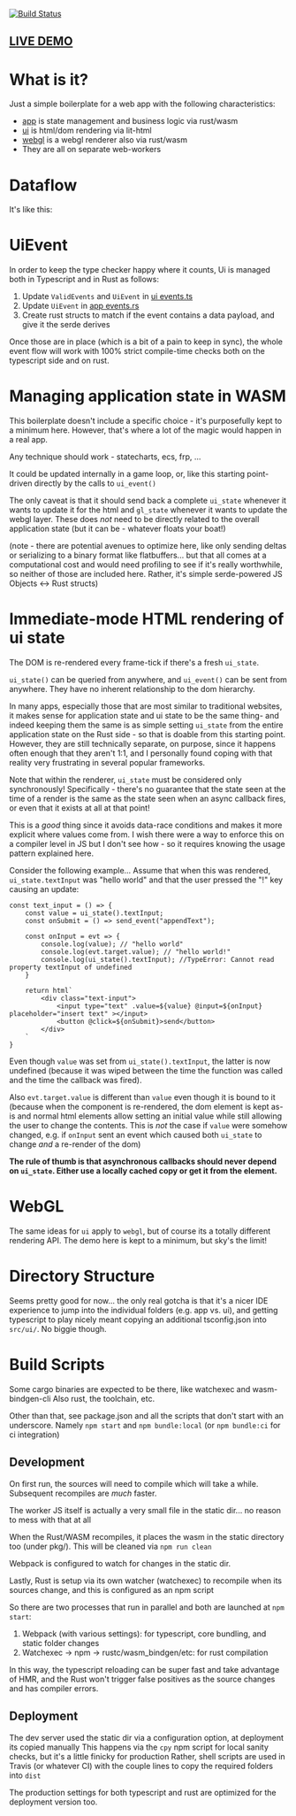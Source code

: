[![Build Status](https://travis-ci.org/dakom/wasm-app-boilerplate.svg?branch=master)](https://travis-ci.org/dakom/wasm-app-boilerplate)

## [LIVE DEMO](https://dakom.github.io/wasm-app-boilerplate)

# What is it?

Just a simple boilerplate for a web app with the following characteristics:

* [app](src/app) is state management and business logic via rust/wasm
* [ui](src/ui) is html/dom rendering via lit-html
* [webgl](src/webgl) is a webgl renderer also via rust/wasm
* They are all on separate web-workers

# Dataflow

It's like this:

# UiEvent

In order to keep the type checker happy where it counts, Ui is managed both in Typescript and in Rust as follows:

1. Update `ValidEvents` and `UiEvent` in [ui events.ts](src/ui/events.ts)
2. Update `UiEvent` in [app events.rs](src/app/src/events.rs)
3. Create rust structs to match if the event contains a data payload, and give it the serde derives

Once those are in place (which is a bit of a pain to keep in sync), the whole event flow will work with 100% strict compile-time checks both on the typescript side and on rust.

# Managing application state in WASM

This boilerplate doesn't include a specific choice - it's purposefully kept to a minimum here. However, that's where a lot of the magic would happen in a real app.

Any technique should work - statecharts, ecs, frp, ...

It could be updated internally in a game loop, or, like this starting point- driven directly by the calls to `ui_event()`

The only caveat is that it should send back a complete `ui_state` whenever it wants to update it for the html and `gl_state` whenever it wants to update the webgl layer. These does _not_ need to be directly related to the overall application state (but it can be - whatever floats your boat!)

(note - there are potential avenues to optimize here, like only sending deltas or serializing to a binary format like flatbuffers... but that all comes at a computational cost and would need profiling to see if it's really worthwhile, so neither of those are included here. Rather, it's simple serde-powered JS Objects <-> Rust structs)

# Immediate-mode HTML rendering of ui state

The DOM is re-rendered every frame-tick if there's a fresh `ui_state`.

`ui_state()` can be queried from anywhere, and `ui_event()` can be sent from anywhere. They have no inherent relationship to the dom hierarchy. 

In many apps, especially those that are most similar to traditional websites, it makes sense for application state and ui state to be the same thing- and indeed keeping them the same is as simple setting `ui_state` from the entire application state on the Rust side - so that is doable from this starting point. However, they are still technically separate, on purpose, since it happens often enough that they aren't 1:1, and I personally found coping with that reality very frustrating in several popular frameworks. 

Note that within the renderer, `ui_state` must be considered only synchronously! Specifically - there's no guarantee that the state seen at the time of a render is the same as the state seen when an async callback fires, or even that it exists at all at that point!

This is a _good_ thing since it avoids data-race conditions and makes it more explicit where values come from. I wish there were a way to enforce this on a compiler level in JS but I don't see how - so it requires knowing the usage pattern explained here.

Consider the following example... Assume that when this was rendered, `ui_state.textInput` was "hello world" and that the user pressed the "!" key causing an update:


```
const text_input = () => {
    const value = ui_state().textInput;
    const onSubmit = () => send_event("appendText");

    const onInput = evt => {
        console.log(value); // "hello world"
        console.log(evt.target.value); // "hello world!"
        console.log(ui_state().textInput); //TypeError: Cannot read property textInput of undefined
    }

    return html`
        <div class="text-input">
            <input type="text" .value=${value} @input=${onInput} placeholder="insert text" ></input>
            <button @click=${onSubmit}>send</button>
        </div>
    `
}
```

Even though `value` was set from `ui_state().textInput`, the latter is now undefined (because it was wiped between the time the function was called and the time the callback was fired).

Also `evt.target.value` is different than `value` even though it is bound to it (because when the component is re-rendered, the dom element is kept as-is and normal html elements allow setting an initial value while still allowing the user to change the contents. This is _not_ the case if `value` were somehow changed, e.g. if `onInput` sent an event which caused both `ui_state` to change _and_ a re-render of the dom)

**The rule of thumb is that asynchronous callbacks should never depend on `ui_state`. Either use a locally cached copy or get it from the element.**

# WebGL

The same ideas for `ui` apply to `webgl`, but of course its a totally different rendering API. The demo here is kept to a minimum, but sky's the limit!

# Directory Structure

Seems pretty good for now... the only real gotcha is that it's a nicer IDE experience to jump into the individual folders (e.g. app vs. ui), and getting typescript to play nicely meant copying an additional tsconfig.json into `src/ui/`. No biggie though.

# Build Scripts 

Some cargo binaries are expected to be there, like watchexec and wasm-bindgen-cli
Also rust, the toolchain, etc.

Other than that, see package.json and all the scripts that don't start with an underscore. Namely `npm start` and `npm bundle:local` (or `npm bundle:ci` for ci integration)


## Development 

On first run, the sources will need to compile which will take a while. Subsequent recompiles are _much_ faster.

The worker JS itself is actually a very small file in the static dir... no reason to mess with that at all

When the Rust/WASM recompiles, it places the wasm in the static directory too (under pkg/). This will be cleaned via `npm run clean`

Webpack is configured to watch for changes in the static dir.

Lastly, Rust is setup via its own watcher (watchexec) to recompile when its sources change, and this is configured as an npm script

So there are two processes that run in parallel and both are launched at `npm start`:

1. Webpack (with various settings): for typescript, core bundling, and static folder changes
2. Watchexec -> npm -> rustc/wasm_bindgen/etc: for rust compilation

In this way, the typescript reloading can be super fast and take advantage of HMR, and the Rust won't trigger false positives as the source changes and has compiler errors.

## Deployment

The dev server used the static dir via a configuration option, at deployment its copied manually
This happens via the `cpy` npm script for local sanity checks, but it's a little finicky for production
Rather, shell scripts are used in Travis (or whatever CI) with the couple lines to copy the required folders into `dist`

The production settings for both typescript and rust are optimized for the deployment version too.